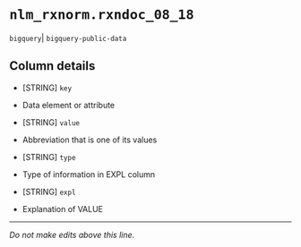 # `nlm_rxnorm.rxndoc_08_18`
`bigquery`| `bigquery-public-data`

## Column details
* [STRING]    `key`
 - Data element or attribute
* [STRING]    `value`
 - Abbreviation that is one of its values
* [STRING]    `type`
 - Type of information in EXPL column
* [STRING]    `expl`
 - Explanation of VALUE

-------------------------------------------------------------------------------
*Do not make edits above this line.*

